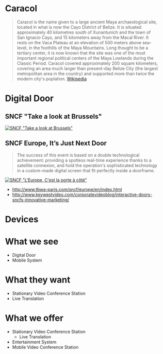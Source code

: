 # Caracol

> Caracol is the name given to a large ancient Maya archaeological site, located in what is now the Cayo District of Belize. It is situated approximately 40 kilometres south of Xunantunich and the town of San Ignacio Cayo, and 15 kilometers away from the Macal River. It rests on the Vaca Plateau at an elevation of 500 meters above sea-level, in the foothills of the Maya Mountains. Long thought to be a tertiary center, it is now known that the site was one of the most important regional political centers of the Maya Lowlands during the Classic Period. Caracol covered approximately 200 square kilometers, covering an area much larger than present-day Belize City (the largest metropolitan area in the country) and supported more than twice the modern city's poplation. [Wikipedia](https://en.wikipedia.org/wiki/Caracol)

# Digital Door

## SNCF "Take a look at Brussels"

[![SNCF "Take a look at Brussels"](https://img.youtube.com/vi/KDYsHAhPyuQ/0.jpg)](https://www.youtube.com/watch?v=KDYsHAhPyuQ)

## SNCF Europe, It’s Just Next Door

> The success of this event is based on a double technological achievement: providing a spotless real-time experience thanks to a satellite connexion, and hold the operation's sophisticated technology in a custom-made digital screen that fit perfectly inside a doorframe.

[![SNCF "L'Europe, C'est la porte à côté"](https://img.youtube.com/vi/HR5zDFUpF4Y/0.jpg)](https://www.youtube.com/watch?v=HR5zDFUpF4Y)

- http://www.tbwa-paris.com/sncf/europe/en/index.html
- http://www.keywestvideo.com/corporatevideoblog/interactive-doors-sncfs-innovative-marketing/

# Devices

# What we see

- Digital Door
- Mobile System

# What they want

- Stationary Video Conference Station
- Live Translation

# What we offer

- Stationary Video Conference Station
  - Live Translation
- Entertainment System
- Mobile Video Conference Station
